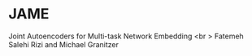 # JAME
Joint Autoencoders for Multi-task Network Embedding <br \>
Fatemeh Salehi Rizi and Michael Granitzer
